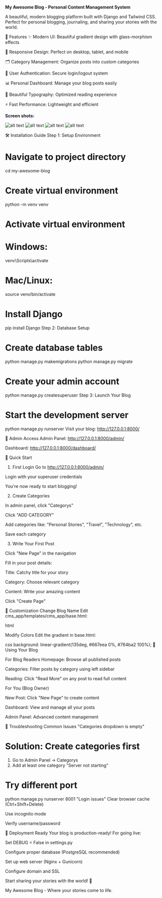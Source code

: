 **My Awesome Blog - Personal Content Management System**

A beautiful, modern blogging platform built with Django and Tailwind CSS. Perfect for personal blogging, journaling, and sharing your stories with the world.

🚀 Features
✨ Modern UI: Beautiful gradient design with glass-morphism effects

📱 Responsive Design: Perfect on desktop, tablet, and mobile

🗂️ Category Management: Organize posts into custom categories

🔐 User Authentication: Secure login/logout system

📊 Personal Dashboard: Manage your blog posts easily

🎨 Beautiful Typography: Optimized reading experience

⚡ Fast Performance: Lightweight and efficient


**Screen shots:**

![alt text](../Image1.JPG)
![alt text](../Image2.JPG)
![alt text](../Image3.JPG)
![alt text](../Image4.JPG)


🛠️ Installation Guide
Step 1: Setup Environment

# Navigate to project directory
cd my-awesome-blog

# Create virtual environment
python -m venv venv

# Activate virtual environment
# Windows:
venv\Scripts\activate
# Mac/Linux:
source venv/bin/activate

# Install Django
pip install Django
Step 2: Database Setup

# Create database tables
python manage.py makemigrations
python manage.py migrate

# Create your admin account
python manage.py createsuperuser
Step 3: Launch Your Blog

# Start the development server
python manage.py runserver
Visit your blog: http://127.0.0.1:8000/

👤 Admin Access
Admin Panel: http://127.0.0.1:8000/admin/

Dashboard: http://127.0.0.1:8000/dashboard/

📖 Quick Start

1. First Login
Go to http://127.0.0.1:8000/admin/

Login with your superuser credentials

You're now ready to start blogging!

2. Create Categories
   
In admin panel, click "Categorys"

Click "ADD CATEGORY"

Add categories like: "Personal Stories", "Travel", "Technology", etc.

Save each category

3. Write Your First Post
   
Click "New Page" in the navigation

Fill in your post details:

Title: Catchy title for your story

Category: Choose relevant category

Content: Write your amazing content

Click "Create Page"

🎨 Customization
Change Blog Name
Edit cms_app/templates/cms_app/base.html:

html
<!-- Change "My Awesome Blog" to your preferred name -->
Modify Colors
Edit the gradient in base.html:

css
background: linear-gradient(135deg, #667eea 0%, #764ba2 100%);
📱 Using Your Blog

For Blog Readers
Homepage: Browse all published posts

Categories: Filter posts by category using left sidebar

Reading: Click "Read More" on any post to read full content

For You (Blog Owner)

New Post: Click "New Page" to create content

Dashboard: View and manage all your posts

Admin Panel: Advanced content management

🔧 Troubleshooting
Common Issues
"Categories dropdown is empty"

# Solution: Create categories first
1. Go to Admin Panel → Categorys
2. Add at least one category
"Server not starting"

# Try different port
python manage.py runserver 8001
"Login issues"
Clear browser cache (Ctrl+Shift+Delete)

Use incognito mode

Verify username/password

🚀 Deployment Ready
Your blog is production-ready! For going live:

Set DEBUG = False in settings.py

Configure proper database (PostgreSQL recommended)

Set up web server (Nginx + Gunicorn)

Configure domain and SSL

Start sharing your stories with the world! 🌟

   My Awesome Blog - Where your stories come to life.